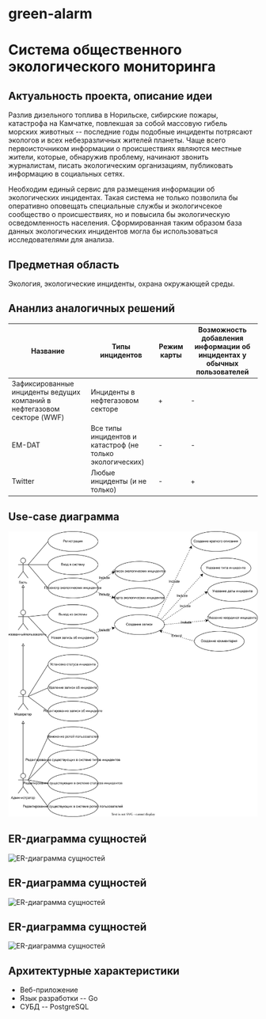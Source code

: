 # green-alarm
# Система общественного экологического мониторинга

## Актуальность проекта, описание идеи
Разлив дизельного топлива в Норильске, сибирские пожары, катастрофа на Камчатке, повлекшая за собой массовую гибель морских животных -- последние годы подобные инциденты потрясают экологов и всех небезразличных жителей планеты. Чаще всего первоисточником информации о происшествиях являются местные жители, которые, обнаружив проблему, начинают звонить журналистам, писать экологическим организациям, публиковать информацию в социальных сетях.  

Необходим единый сервис для размещения информации об экологических инцидентах. Такая система не только позволила бы оперативно оповещать специальные службы и экологичсекое сообщество о происшествиях, но и повысила бы экологическую осведомленность населения. Сформированная таким образом база данных экологических инцидентов могла бы использоваться исследователями для анализа. 

## Предметная область
Экология, экологические инциденты, охрана окружающей среды.

## Ананлиз аналогичных решений
| Название                                                                | Типы инцидентов                                           | Режим карты | Возможность добавления информации об инцидентах у обычных пользователей |
|-------------------------------------------------------------------------|-----------------------------------------------------------|-------------|-------------------------------------------------------------------------|
| Зафиксированные инциденты ведущих компаний в нефтегазовом секторе (WWF) | Инциденты в нефтегазовом секторе                          | +           | -                                                                       |
| EM-DAT                                                                  | Все типы инцидентов и катастроф (не только экологических) | -           | -                                                                       |
| Twitter                                                                 | Любые инциденты (и не только)                                          | -           | +                                                                       |
## Use-case диаграмма
![Use-case диаграмма](https://github.com/ekaterinamzr/green-alarm/blob/main/docs/diagrams/usecase.svg)

## ER-диаграмма сущностей
![ER-диаграмма сущностей](https://github.com/ekaterinamzr/green-alarm/blob/main/docs/diagrams/er.svg)

## ER-диаграмма сущностей
![ER-диаграмма сущностей](https://github.com/ekaterinamzr/green-alarm/blob/main/docs/diagrams/er.svg)

## ER-диаграмма сущностей
![ER-диаграмма сущностей](https://github.com/ekaterinamzr/green-alarm/blob/main/docs/diagrams/er.svg)

## Архитектурные характеристики
* Веб-приложение
* Язык разработки -- Go
* СУБД -- PostgreSQL
